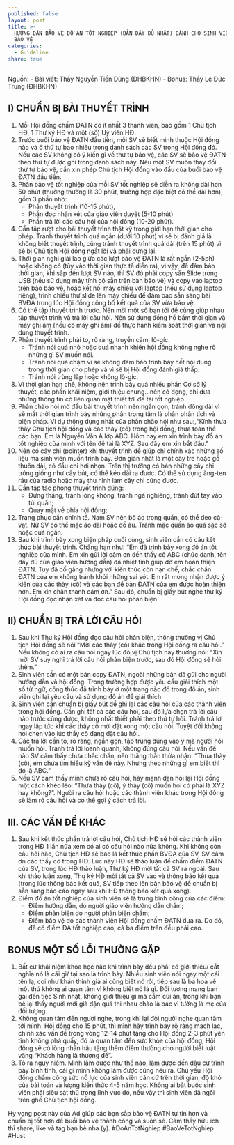 ```yaml
---
published: false
layout: post
title: >-
  HƯỚNG DẪN BẢO VỆ ĐỒ ÁN TỐT NGHIỆP (BẢN ĐẦY ĐỦ NHẤT) DÀNH CHO SINH VIÊN K60 SẮP
  BẢO VỆ
categories:
  - Guideline
share: true
---
```

Nguồn:
	- Bài viết: Thầy Nguyễn Tiến Dũng (ĐHBKHN)
	- Bonus: Thầy Lê Đức Trung (ĐHBKHN)

## I) CHUẨN BỊ BÀI THUYẾT TRÌNH
1. Mỗi Hội đồng chấm ĐATN có ít nhất 3 thành viên, bao gồm 1 Chủ tịch HĐ, 1 Thư ký HĐ và một (số) Uỷ viên HĐ.
2. Trước buổi bảo vệ ĐATN đầu tiên, mỗi SV sẽ biết mình thuộc Hội đồng nào và ở thứ tự bao nhiêu trong danh sách các SV trong Hội đồng đó. Nếu các SV không có ý kiến gì về thứ tự bảo vệ, các SV sẽ bảo vệ ĐATN theo thứ tự được ghi trong danh sách này. Nếu một SV muốn thay đổi thứ tự bảo vệ, cần xin phép Chủ tịch Hội đồng vào đầu của buổi bảo vệ ĐATN đầu tiên.
3. Phần bảo vệ tốt nghiệp của mỗi SV tốt nghiệp sẽ diễn ra không dài hơn 50 phút (thường thường là 30 phút, trường hợp đặc biệt có thể dài hơn), gồm 3 phần nhỏ: 
	- Phần thuyết trình (10-15 phút), 
	- Phần đọc nhận xét của giáo viên duyệt (5-10 phút) 
	- Phần trả lời các câu hỏi của hội đồng (10-20 phút).
4. Cần tập rượt cho bài thuyết trình thật kỹ trong giới hạn thời gian cho phép. Tránh thuyết trình quá ngắn (dưới 10 phút) vì sẽ bị đánh giá là không biết thuyết trình, cũng tránh thuyết trình quá dài (trên 15 phút) vì sẽ bị Chủ tịch Hội đồng ngắt lời và phải dừng lại.
6. Thời gian nghỉ giải lao giữa các lượt bảo vệ ĐATN là rất ngắn (2-5ph) hoặc không có (tùy vào thời gian thực tế diễn ra), vì vậy, để đảm bảo thời gian, khi sắp đến lượt SV nào, thì SV đó phải copy sẵn Slide trong USB (nếu sử dụng máy tính có sẵn trên bàn bảo vệ) và copy vào laptop trên bảo bảo vệ, hoặc kết nối máy chiếu với laptop (nếu sử dụng laptop riêng), trình chiếu thử slide lên máy chiếu để đảm bảo sẵn sàng bài BVĐA trong lúc Hội đồng công bố kết quả của SV vừa bảo vệ.
6. Có thể tập thuyết trình trước. Nên mời một số bạn tới để cùng giúp nhau tập thuyết trình và trả lời câu hỏi. Nên sử dụng đồng hồ bấm thời gian và máy ghi âm (nếu có máy ghi âm) để thực hành kiểm soát thời gian và nội dung thuyết trình.
7. Phần thuyết trình phải to, rõ ràng, truyền cảm, lô-gíc.
	- Tránh nói quá nhỏ hoặc quá nhanh khiến hội đồng không nghe rõ những gì SV muốn nói.
	- Tránh nói quá chậm vì sẽ không đảm bảo trình bày hết nội dung trong thời gian cho phép và vì sẽ bị Hội đồng đánh giá thấp.
    - Tránh nói trùng lắp hoặc không lô-gíc. 
8. Vì thời gian hạn chế, không nên trình bày quá nhiều phần Cơ sở lý thuyết, các phần khái niệm, giới thiệu chung...nên cô đọng, chỉ đưa những thông tin có liên quan mật thiết tới đề tài tốt nghiệp.
9. Phần chào hỏi mở đầu bài thuyết trình nên ngắn gọn, tránh dông dài vì sẽ mất thời gian trình bày những phần trọng tâm là phần phân tích và biện pháp. 
Ví dụ thông dụng nhất của phần chào hỏi như sau:,“Kính thưa thày Chủ tịch hội đồng và các thày (cô) trong hội đồng, thưa toàn thể các bạn. Em là Nguyễn Văn A lớp ABC. Hôm nay em xin trình bày đồ án tốt nghiệp của mình với tên đề tài là XYZ. Sau đây em xin bắt đầu."
10. Nên có cây chỉ (pointer) khi thuyết trình để giúp chỉ chính xác những số liệu mà sinh viên muốn trình bày. Đơn giản nhất là một cây tre hoặc gỗ thuôn dài, có đầu chỉ hơi nhọn. Trên thị trường có bán những cây chỉ trông giống như cây bút, có thể kéo dài ra được. Có thể sử dụng ăng-ten râu của radio hoặc máy thu hình làm cây chỉ cũng được.
11. Cần tập tác phong thuyết trình đúng: 
	- Đứng thẳng, tránh lòng khòng, tránh ngả nghiêng, tránh đút tay vào túi quần;
	- Quay mặt về phía hội đồng;
12. Trang phục cần chỉnh tề. Nam SV nên bỏ áo trong quần, có thể đeo cà-vạt. Nữ SV có thể mặc áo dài hoặc đồ âu. Tránh mặc quần áo quá sặc sỡ hoặc quá ngắn.
13. Sau khi trình bày xong biện pháp cuối cùng, sinh viên cần có câu kết thúc bài thuyết trình.
Chẳng hạn như: “Em đã trình bày xong đồ án tốt nghiệp của mình. Em xin gửi lời cảm ơn đến thầy cô ABC (chức danh, tên đầy đủ của giáo viên hướng dẫn) đã nhiệt tình giúp đỡ em hoàn thiện ĐATN. Tuy đã cố gắng nhưng với kiến thức còn hạn chế, chắc chắn ĐATN của em không tránh khỏi những sai sót. Em rất mong nhận được ý kiến của các thày (cô) và các bạn để bản ĐATN của em được hoàn thiện hơn. Em xin chân thành cảm ơn.” 
Sau đó, chuẩn bị giấy bút nghe thư ký Hội đồng đọc nhận xét và đọc câu hỏi phản biện.

## II) CHUẨN BỊ TRẢ LỜI CÂU HỎI

1. Sau khi Thư ký Hội đồng đọc câu hỏi phản biện, thông thường vị Chủ tịch Hội đồng sẽ nói “Mời các thày (cô) khác trong Hội đồng ra câu hỏi.” Nếu không có ai ra câu hỏi ngay lúc đó,vị Chủ tịch này thường nói: “Xin mời SV suy nghĩ trả lời câu hỏi phản biện trước, sau đó Hội đồng sẽ hỏi thêm.”
3. Sinh viên cần có một bản copy ĐATN, ngoài những bản đã gửi cho người hướng dẫn và hội đồng. Trong trường hợp được yêu cầu giải thích một số từ ngữ, công thức đã trình bày ở một trang nào đó trong đồ án, sinh viên ghi lại yêu cầu và sử dụng đồ án để giải thích.
4. Sinh viên cần chuẩn bị giấy bút để ghi lại các câu hỏi của các thành viên trong hội đồng. Cần ghi tất cả các câu hỏi, sau đó lựa chọn trả lời câu nào trước cũng được, không nhất thiết phải theo thứ tự hỏi. Tránh trả lời ngay lập tức khi các thầy cô mới đặt xong một câu hỏi. Tuyệt đối không nói chen vào lúc thầy cô đang đặt câu hỏi.
5. Các trả lời cần to, rõ ràng, ngắn gọn, tập trung đúng vào ý mà người hỏi muốn hỏi. Tránh trả lời loanh quanh, không đúng câu hỏi. 
Nếu vấn đề nào SV cảm thấy chưa chắc chắn, nên thẳng thắn thừa nhận: “Thưa thày (cô), em chưa tìm hiểu kỹ vấn đề này. Nhưng theo những gì em biết thì đó là ABC.”
6. Nếu SV cảm thấy mình chưa rõ câu hỏi, hãy mạnh dạn hỏi lại Hội đồng một cách khéo léo: “Thưa thày (cô), ý thày (cô) muốn hỏi có phải là XYZ hay không?”. Người ra câu hỏi hoặc các thành viên khác trong Hội đồng sẽ làm rõ câu hỏi và có thể gợi ý cách trả lời.

## III. CÁC VẤN ĐỀ KHÁC

1. Sau khi kết thúc phần trả lời câu hỏi, Chủ tịch HĐ sẽ hỏi các thành viên trong HĐ 1 lần nữa xem có ai có câu hỏi nào nữa không. Khi không còn câu hỏi nào, Chủ tịch HĐ sẽ báo là kết thúc phần BVĐA của SV, SV cảm ơn các thầy cô trong HĐ.
Lúc này HĐ sẽ thảo luận để chấm điểm ĐATN của SV, trong lúc HĐ thảo luận, Thư ký HĐ mời tất cả SV ra ngoài. Sau khi thảo luận xong, Thư ký HĐ mời tất cả SV vào và thông báo kết quả (trong lúc thông báo kết quả, SV tiếp theo lên bàn bảo vệ để chuẩn bị sẵn sàng báo cáo ngay sau khi HĐ thông báo kết quả xong).
2. Điểm đồ án tốt nghiệp của sinh viên sẽ là trung bình cộng của các điểm:
	+ Điểm hướng dẫn, do người giáo viên hướng dẫn chấm;
	+ Điểm phản biện do người phản biện chấm; 
	+ Điểm bảo vệ do các thành viên Hội đồng chấm ĐATN đưa ra. 
Do đó, để có điểm ĐA tốt nghiệp cao, cả ba điểm trên đều phải cao.

## BONUS MỘT SỐ LỖI THƯỜNG GẶP

1. Bất cứ khái niệm khoa học nào khi trình bày đều phải có giới thiêu/ cắt nghĩa nó là cái gì/ tại sao là trình bày. Nhiều sinh viên nói ngay một cái tên lạ, coi như khán thính giả ai cũng biết nó rồi, tiếp sau là ba hoa về một thứ không ai quan tâm vì không biết nó là gì. Đối tượng mang bạn gái đến tiệc Sinh nhật, không giới thiệu gì mà cắm cúi ăn, trong khi bạn bè lại thấy người mới già dặn quá thi nhau chào là bác vì tưởng là mẹ của đối tượng.
2. Không quan tâm đến người nghe, trong khi lại đòi người nghe quan tâm tới mình. Hội đồng cho 15 phút, thì mình hãy trình bày rõ ràng mạch lạc, chính xác vấn đề trong vòng 12-14 phút tặng cho Hội đồng 2-3 phút yên tĩnh không phá quấy, đó là quan tâm đến sức khỏe của hội đồng, Hội đồng sẽ có lòng nhân hậu tặng thêm điểm thưởng cho người biết luật vàng “Khách hàng là thượng đế”.
3. Tỏ ra nguy hiểm. Mình làm được như thế nào, làm được đến đâu cứ trình bày bình tĩnh, cái gì mình không làm được cũng nêu ra. Chủ yếu Hội đồng chấm công sức nỗ lực của sinh viên căn cứ trên thời gian, độ khó của bài toán và lượng kiến thức 4-5 năm học. Không ai bắt buộc sinh viên phải siêu sát thủ trong lĩnh vực đó, nếu vậy thì sinh viên đã ngồi trên ghế Chủ tịch hội đồng.

Hy vọng post này của Ad giúp các bạn sắp bảo vệ ĐATN tự tin hơn và chuẩn bị tốt hơn để buổi bảo vệ thành công và suôn sẻ.
Cảm thấy hữu ích thì share, like và tag bạn bè nha (y).
#DoAnTotNghiep #BaoVeTotNghiep #Hust